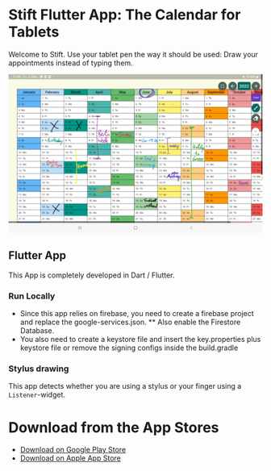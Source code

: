 # Stift Flutter App: The Calendar for Tablets  

Welcome to Stift. Use your tablet pen the way it should be used: Draw your appointments instead of typing them.

<img src="https://raw.githubusercontent.com/AlexanderThiele/stift_flutter_app/master/github_res/tablet_screenshot.jpg" alt="tablet screenshot"/>

## Flutter App

This App is completely developed in Dart / Flutter.

### Run Locally

* Since this app relies on firebase, you need to create a firebase project and replace the google-services.json.
** Also enable the Firestore Database.
* You also need to create a keystore file and insert the key.properties plus keystore file or remove the signing configs inside the build.gradle


### Stylus drawing

This app detects whether you are using a stylus or your finger using a `Listener`-widget.

# Download from the App Stores

* [Download on Google Play Store](https://play.google.com/store/apps/details?id=app.tnx.tabletcalendar)
* [Download on Apple App Store](https://apps.apple.com/us/app/stift-calendar-for-tablet-pen/id1661094074)